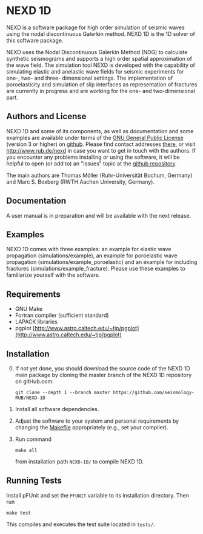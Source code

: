 # NEXD 1D

NEXD is a software package for high order simulation of seismic waves using the nodal discontinuous Galerkin method.
NEXD 1D is the 1D solver of this software package.

NEXD uses the Nodal Discontinuous Galerkin Method (NDG) to calculate synthetic seismograms and supports a high order spatial approximation of the wave field. The simulation tool NEXD is developed with the capability of simulating elastic and anelastic wave fields for seismic experiments for one-, two- and three- dimensional settings. The implementation of poroelasticity and simulation of slip interfaces as representation of fractures are currently in progress and are working for the one- and two-dimensional part.

## Authors and License

NEXD 1D and some of its components, as well as documentation and some examples
are available under terms of the [GNU General Public License](LICENSE) (version 3 or higher)
on [github](https://github.com/seismology-RUB/NEXD-1D).
Please find contact addresses [there](https://github.com/seismology-RUB), or visit 
http://www.rub.de/nexd in case you want to get in touch with the authors. If you 
encounter any problems installing or using the software, it will be helpful to 
open (or add to) an "issues" topic at the [github repository](https://github.com/seismology-RUB/NEXD-1D).

The main authors are Thomas Möller (Ruhr-Universität Bochum, Germany) and Marc S. Boxberg (RWTH Aachen University, Germany).


## Documentation

A user manual is in preparation and will be available with the next release.


## Examples

NEXD 1D comes with three examples: an example for elastic wave propagation (simulations/example), an example for poroelastic wave propagation (simulations/example_poroelastic) and an example for including fractures (simulations/example_fracture). Please use these examples to familiarize yourself with the software.


## Requirements

* GNU Make
* Fortran compiler (sufficient standard)
* LAPACK libraries
* pgplot [http://www.astro.caltech.edu/~tjp/pgplot](http://www.astro.caltech.edu/~tjp/pgplot)


## Installation

0. If not yet done, you should download the source code of the NEXD 1D main package by cloning the master branch of the NEXD 1D repository on gitHub.com:
     ```
     git clone --depth 1 --branch master https://github.com/seismology-RUB/NEXD-1D
     ```

1. Install all software dependencies.

2. Adjust the software to your system and personal requirements by changing the [Makefile](Makefile) appropriately (e.g., set your compiler).

3. Run command
     ```
     make all
     ```
   from installation path `NEXD-1D/` to compile NEXD 1D.

## Running Tests

Install pFUnit and set the `PFUNIT` variable to its installation directory. Then run

```
make test
```

This compiles and executes the test suite located in `tests/`.

